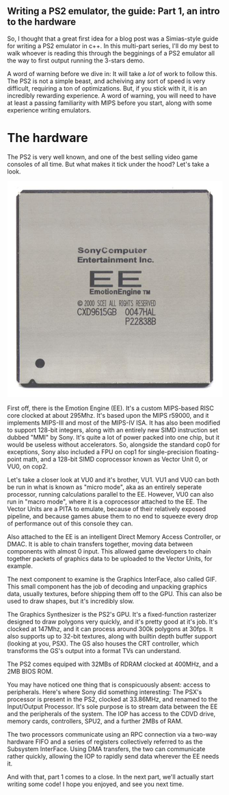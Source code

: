 ## Writing a PS2 emulator, the guide: Part 1, an intro to the hardware

So, I thought that a great first idea for a blog post was a Simias-style guide for writing a PS2 emulator in c++. In this multi-part series, I'll do my best to walk whoever is reading this through the begginings of a PS2 emulator all the way to first output running the 3-stars demo.

A word of warning before we dive in: It will take a *lot* of work to follow this. The PS2 is not a simple beast, and acheiving any sort of speed is very difficult, requiring a ton of optimizations. But, if you stick with it, it is an incredibly rewarding experience. A word of warning, you will need to have at least a passing familiarity with MIPS before you start, along with some experience writing emulators.

# The hardware

The PS2 is very well known, and one of the best selling video game consoles of all time. But what makes it tick under the hood? Let's take a look.

![A shot of the Emotion Engine's die](/images/ee.jpg)

First off, there is the Emotion Engine (EE). It's a custom MIPS-based RISC core clocked at about 295Mhz. It's based upon the MIPS r59000, and it implements MIPS-III and most of the MIPS-IV ISA. It has also been modified to support 128-bit integers, along with an entirely new SIMD instruction set dubbed "MMI" by Sony. It's quite a lot of power packed into one chip, but it would be useless without accelerators. So, alongside the standard cop0 for exceptions, Sony also included a FPU on cop1 for single-precision floating-point math, and a 128-bit SIMD coprocessor known as Vector Unit 0, or VU0, on cop2.

Let's take a closer look at VU0 and it's brother, VU1. VU1 and VU0 can both be run in what is known as "micro mode", aka as an entirely seperate processor, running calculations parallel to the EE. However, VU0 can also run in "macro mode", where it is a coprocessor attached to the EE. The Vector Units are a PITA to emulate, because of their relatively exposed pipeline, and because games abuse them to no end to squeeze every drop of performance out of this console they can.

Also attached to the EE is an intelligent Direct Memory Access Controller, or DMAC. It is able to chain transfers together, moving data between components with almost 0 input. This allowed game developers to chain together packets of graphics data to be uploaded to the Vector Units, for example.

The next component to examine is the Graphics InterFace, also called GIF. This small component has the job of decoding and unpacking graphics data, usually textures, before shipping them off to the GPU. This can also be used to draw shapes, but it's incredibly slow.

The Graphics Synthesizer is the PS2's GPU. It's a fixed-function rasterizer designed to draw polygons very quickly, and it's pretty good at it's job. It's clocked at 147Mhz, and it can process around 300k polygons at 30fps. It also supports up to 32-bit textures, along with builtin depth buffer support (looking at you, PSX). The GS also houses the CRT controller, which transforms the GS's output into a format TVs can understand.

The PS2 comes equiped with 32MBs of RDRAM clocked at 400MHz, and a 2MB BIOS ROM.

You may have noticed one thing that is conspicuously absent: access to peripherals. Here's where Sony did something interesting: The PSX's processor is present in the PS2, clocked at 33.86MHz, and renamed to the Input/Output Processor. It's sole purpose is to stream data between the EE and the peripherals of the system. The IOP has access to the CDVD drive, memory cards, controllers, SPU2, and a further 2MBs of RAM.

The two processors communicate using an RPC connection via a two-way hardware FIFO and a series of registers collectively referred to as the Subsystem InterFace. Using DMA transfers, the two can communicate rather quickly, allowing the IOP to rapidly send data wherever the EE needs it.

And with that, part 1 comes to a close. In the next part, we'll actually start writing some code! I hope you enjoyed, and see you next time.